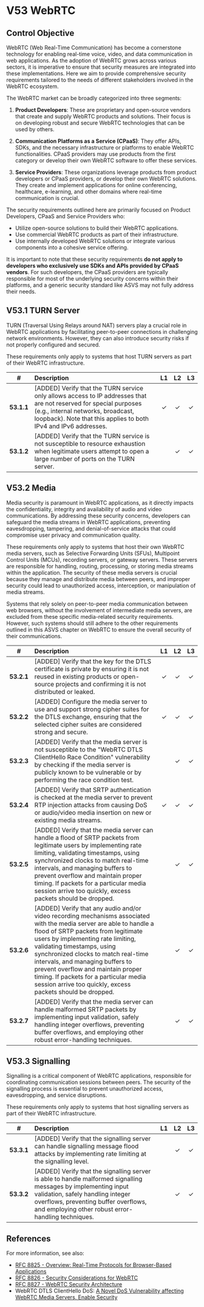 # V53 WebRTC

## Control Objective

WebRTC (Web Real-Time Communication) has become a cornerstone technology for enabling real-time voice, video, and data communication in web applications. As the adoption of WebRTC grows across various sectors, it is imperative to ensure that security measures are integrated into these implementations. Here we aim to provide comprehensive security requirements tailored to the needs of different stakeholders involved in the WebRTC ecosystem.

The WebRTC market can be broadly categorized into three segments:

1. **Product Developers**: These are proprietary and open-source vendors that create and supply WebRTC products and solutions. Their focus is on developing robust and secure WebRTC technologies that can be used by others.

2. **Communication Platforms as a Service (CPaaS)**: They offer APIs, SDKs, and the necessary infrastructure or platforms to enable WebRTC functionalities. CPaaS providers may use products from the first category or develop their own WebRTC software to offer these services.

3. **Service Providers**: These organizations leverage products from product developers or CPaaS providers, or develop their own WebRTC solutions. They create and implement applications for online conferencing, healthcare, e-learning, and other domains where real-time communication is crucial.

The security requirements outlined here are primarily focused on Product Developers, CPaaS and Service Providers who:

* Utilize open-source solutions to build their WebRTC applications.
* Use commercial WebRTC products as part of their infrastructure.
* Use internally developed WebRTC solutions or integrate various components into a cohesive service offering.

It is important to note that these security requirements **do not apply to developers who exclusively use SDKs and APIs provided by CPaaS vendors**. For such developers, the CPaaS providers are typically responsible for most of the underlying security concerns within their platforms, and a generic security standard like ASVS may not fully address their needs.

## V53.1 TURN Server

TURN (Traversal Using Relays around NAT) servers play a crucial role in WebRTC applications by facilitating peer-to-peer connections in challenging network environments. However, they can also introduce security risks if not properly configured and secured.

These requirements only apply to systems that host TURN servers as part of their WebRTC infrastructure.

| # | Description | L1 | L2 | L3 |
| :---: | :--- | :---: | :---: | :---: |
| **53.1.1** | [ADDED] Verify that the TURN service only allows access to IP addresses that are not reserved for special purposes (e.g., internal networks, broadcast, loopback). Note that this applies to both IPv4 and IPv6 addresses. | ✓ | ✓ | ✓ |
| **53.1.2** | [ADDED] Verify that the TURN service is not susceptible to resource exhaustion when legitimate users attempt to open a large number of ports on the TURN server. | | ✓ | ✓ |

## V53.2 Media

Media security is paramount in WebRTC applications, as it directly impacts the confidentiality, integrity and availability of audio and video communications. By addressing these security concerns, developers can safeguard the media streams in WebRTC applications, preventing eavesdropping, tampering, and denial-of-service attacks that could compromise user privacy and communication quality.

These requirements only apply to systems that host their own WebRTC media servers, such as Selective Forwarding Units (SFUs), Multipoint Control Units (MCUs), recording servers, or gateway servers. These servers are responsible for handling, routing, processing, or storing media streams within the application. The security of these media servers is crucial because they manage and distribute media between peers, and improper security could lead to unauthorized access, interception, or manipulation of media streams.

Systems that rely solely on peer-to-peer media communication between web browsers, without the involvement of intermediate media servers, are excluded from these specific media-related security requirements. However, such systems should still adhere to the other requirements outlined in this ASVS chapter on WebRTC to ensure the overall security of their communications.

| # | Description | L1 | L2 | L3 |
| :---: | :--- | :---: | :---: | :---: |
| **53.2.1** | [ADDED] Verify that the key for the DTLS certificate is private by ensuring it is not reused in existing products or open-source projects and confirming it is not distributed or leaked. | ✓ | ✓ | ✓ |
| **53.2.2** | [ADDED] Configure the media server to use and support strong cipher suites for the DTLS exchange, ensuring that the selected cipher suites are considered strong and secure. | ✓ | ✓ | ✓ |
| **53.2.3** | [ADDED] Verify that the media server is not susceptible to the "WebRTC DTLS ClientHello Race Condition" vulnerability by checking if the media server is publicly known to be vulnerable or by performing the race condition test. | | ✓ | ✓ |
| **53.2.4** | [ADDED] Verify that SRTP authentication is checked at the media server to prevent RTP injection attacks from causing DoS or audio/video media insertion on new or existing media streams. | ✓ | ✓ | ✓ |
| **53.2.5** | [ADDED] Verify that the media server can handle a flood of SRTP packets from legitimate users by implementing rate limiting, validating timestamps, using synchronized clocks to match real-time intervals, and managing buffers to prevent overflow and maintain proper timing. If packets for a particular media session arrive too quickly, excess packets should be dropped. | | ✓ | ✓ |
| **53.2.6** | [ADDED] Verify that any audio and/or video recording mechanisms associated with the media server are able to handle a flood of SRTP packets from legitimate users by implementing rate limiting, validating timestamps, using synchronized clocks to match real-time intervals, and managing buffers to prevent overflow and maintain proper timing. If packets for a particular media session arrive too quickly, excess packets should be dropped. | | ✓ | ✓ |
| **53.2.7** | [ADDED] Verify that the media server can handle malformed SRTP packets by implementing input validation, safely handling integer overflows, preventing buffer overflows, and employing other robust error-handling techniques. | | ✓ | ✓ |

## V53.3 Signalling

Signalling is a critical component of WebRTC applications, responsible for coordinating communication sessions between peers. The security of the signalling process is essential to prevent unauthorized access, eavesdropping, and service disruptions.

These requirements only apply to systems that host signalling servers as part of their WebRTC infrastructure.

| # | Description | L1 | L2 | L3 |
| :---: | :--- | :---: | :---: | :---: |
| **53.3.1** | [ADDED] Verify that the signalling server can handle signalling message flood attacks by implementing rate limiting at the signalling level. | | ✓ | ✓ |
| **53.3.2** | [ADDED] Verify that the signalling server is able to handle malformed signalling messages by implementing input validation, safely handling integer overflows, preventing buffer overflows, and employing other robust error-handling techniques. | | ✓ | ✓ |

## References

For more information, see also:

* [RFC 8825 - Overview: Real-Time Protocols for Browser-Based Applications](https://www.rfc-editor.org/info/rfc8825)
* [RFC 8826 - Security Considerations for WebRTC](https://www.rfc-editor.org/info/rfc8826)
* [RFC 8827 - WebRTC Security Architecture](https://www.rfc-editor.org/info/rfc8827)
* WebRTC DTLS ClientHello DoS: [A Novel DoS Vulnerability affecting WebRTC Media Servers, Enable Security](https://www.rtcsec.com/article/novel-dos-vulnerability-affecting-webrtc-media-servers/)
